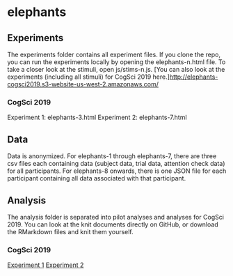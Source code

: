 # elephants

## Experiments
The experiments folder contains all experiment files. If you clone the repo, you can run the experiments locally by opening the elephants-n.html file. To take a closer look at the stimuli, open js/stims-n.js.
[You can also look at the experiments (including all stimuli) for CogSci 2019 here.]http://elephants-cogsci2019.s3-website-us-west-2.amazonaws.com/
### CogSci 2019
Experiment 1: elephants-3.html
Experiment 2: elephants-7.html

## Data
Data is anonymized. For elephants-1 through elephants-7, there are three csv files each containing data (subject data, trial data, attention check data) for all participants. For elephants-8 onwards, there is one JSON file for each participant containing all data associated with that participant.

## Analysis
The analysis folder is separated into pilot analyses and analyses for CogSci 2019. You can look at the knit documents directly on GitHub, or download the RMarkdown files and knit them yourself.

### CogSci 2019
[Experiment 1](./cogsci2019/elephants-1-cogsci2019.md)
[Experiment 2](./cogsci2019/elephants-2-cogsci2019.md)